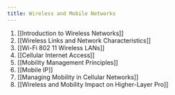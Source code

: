 ```yaml
---
title: Wireless and Mobile Networks
---
```


1. [[Introduction to Wireless Networks]]
2. [[Wireless Links and Network Characteristics]]
3. [[Wi-Fi 802 11 Wireless LANs]]
4. [[Cellular Internet Access]]
5. [[Mobility Management Principles]]
6. [[Mobile IP]]
7. [[Managing Mobility in Cellular Networks]]
8. [[Wireless and Mobility Impact on Higher-Layer Pro]]
